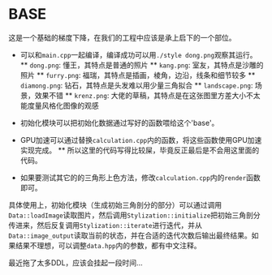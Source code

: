 # BASE
这是一个基础的梯度下降，在我们的工程中应该是承上启下的一个部位。

* 可以和`main.cpp`一起编译，编译成功可以用`./style dong.png`观察其运行。
** `dong.png`: 懂王，其特点是普通的照片
** `kang.png`: 室友，其特点是沙雕的照片
** `furry.png`: 福瑞，其特点是插画，棱角，边沿，线条和细节较多
** `diamong.png`: 钻石，其特点是头发难以用少量三角拟合
** `landscape.png`: 场景，效果不错
** `krenz.png`: 大佬的草稿，其特点是在这张图里方差大小不太能度量风格化图像的观感

* 初始化模块可以把初始化数据通过写好的函数喂给这个'base'。

* GPU加速可以通过替换`calculation.cpp`内的函数，将这些函数使用GPU加速实现完成。
** 所以这里的代码写得比较屎，毕竟反正最后是不会用这里面的代码。

* 如果要测试其它的的三角形上色方法，修改`calculation.cpp`内的`render`函数即可。

具体使用上，初始化模块（生成初始三角剖分的部分）可以通过调用`Data::loadImage`读取图片，然后调用`Stylization::initialize`把初始三角剖分传进来，然后反复调用`Stylization::iterate`进行迭代，并从`Data::image_output`读取当前的状态，并在合适的迭代次数后输出最终结果。如果结果不理想，可以调整`data.hpp`内的参数，都有中文注释。

最近拖了太多DDL，应该会挂起一段时间...
